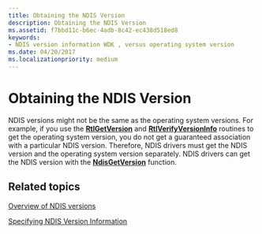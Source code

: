 ```yaml
---
title: Obtaining the NDIS Version
description: Obtaining the NDIS Version
ms.assetid: f7bbd11c-b6ec-4adb-8c42-ec438d518ed8
keywords:
- NDIS version information WDK , versus operating system version
ms.date: 04/20/2017
ms.localizationpriority: medium
---
```


# Obtaining the NDIS Version





NDIS versions might not be the same as the operating system versions. For example, if you use the [**RtlGetVersion**](https://msdn.microsoft.com/library/windows/hardware/ff561910) and [**RtlVerifyVersionInfo**](https://msdn.microsoft.com/library/windows/hardware/ff563026) routines to get the operating system version, you do not get a guaranteed association with a particular NDIS version. Therefore, NDIS drivers must get the NDIS version and the operating system version separately. NDIS drivers can get the NDIS version with the [**NdisGetVersion**](https://msdn.microsoft.com/library/windows/hardware/ff562680) function.

## Related topics


[Overview of NDIS versions](overview-of-ndis-versions.md)

[Specifying NDIS Version Information](specifying-ndis-version-information.md)

 

 






